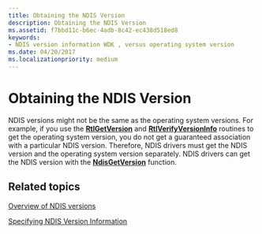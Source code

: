 ```yaml
---
title: Obtaining the NDIS Version
description: Obtaining the NDIS Version
ms.assetid: f7bbd11c-b6ec-4adb-8c42-ec438d518ed8
keywords:
- NDIS version information WDK , versus operating system version
ms.date: 04/20/2017
ms.localizationpriority: medium
---
```


# Obtaining the NDIS Version





NDIS versions might not be the same as the operating system versions. For example, if you use the [**RtlGetVersion**](https://msdn.microsoft.com/library/windows/hardware/ff561910) and [**RtlVerifyVersionInfo**](https://msdn.microsoft.com/library/windows/hardware/ff563026) routines to get the operating system version, you do not get a guaranteed association with a particular NDIS version. Therefore, NDIS drivers must get the NDIS version and the operating system version separately. NDIS drivers can get the NDIS version with the [**NdisGetVersion**](https://msdn.microsoft.com/library/windows/hardware/ff562680) function.

## Related topics


[Overview of NDIS versions](overview-of-ndis-versions.md)

[Specifying NDIS Version Information](specifying-ndis-version-information.md)

 

 






